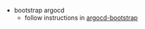 - bootstrap argocd
  - follow instructions in [argocd-bootstrap](../system/README.md#bootstrap-argocd)
